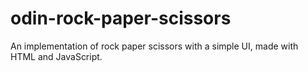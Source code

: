 # odin-rock-paper-scissors
An implementation of rock paper scissors with a simple UI, made with HTML and JavaScript.